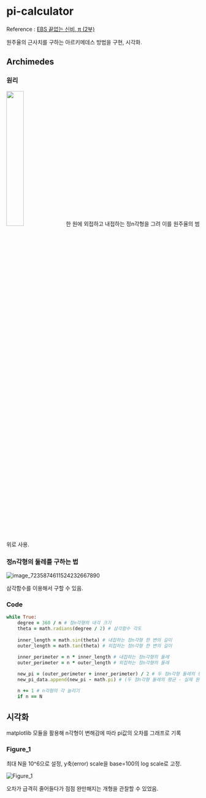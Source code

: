 # pi-calculator
Reference : [EBS 끝없는 신비, π (2부)](https://www.ebsmath.co.kr/resource/rscView?cate=10098&cate2=10176&cate3=10189&rscTpDscd=RTP10&grdCd=MGRD01&sno=21255&historyYn=study&movieInLec=RC2)

원주율의 근사치를 구하는 아르키메데스 방법을 구현, 시각화.

## Archimedes
### 원리
<img src="https://user-images.githubusercontent.com/55339366/224528149-05ea444b-2781-44c0-99f8-bc921ab82bf6.png" width="30%" height="30%"/>
한 원에 외접하고 내접하는 정n각형을 그려 이를 원주율의 범위로 사용.

### 정n각형의 둘레를 구하는 법
![image_7235874611524232667890](https://user-images.githubusercontent.com/55339366/224528384-bc32d33e-20bc-4675-9f7e-c736c58244b4.jpg)

삼각함수를 이용해서 구할 수 있음.

### Code
```ruby
while True:
    degree = 360 / n # 정n각형의 내각 크기
    theta = math.radians(degree / 2) # 삼각함수 각도
        
    inner_length = math.sin(theta) # 내접하는 정n각형 한 변의 길이
    outer_length = math.tan(theta) # 외접하는 정n각형 한 변의 길이
        
    inner_perimeter = n * inner_length # 내접하는 정n각형의 둘레
    outer_perimeter = n * outer_length # 외접하는 정n각형의 둘레

    new_pi = (outer_perimeter + inner_perimeter) / 2 # 두 정n각형 둘레의 평균
    new_pi_data.append(new_pi - math.pi) # (두 정n각형 둘레의 평균 - 실제 원주율)을 리스트에 저장

    n += 1 # n각형의 각 늘리기
    if n == N
```

## 시각화
matplotlib 모듈을 활용해 n각형이 변해감에 따라 pi값의 오차를 그래프로 기록

### Figure_1
최대 N을 10^6으로 설정, y축(error) scale을 base=100의 log scale로 고정.

![Figure_1](https://user-images.githubusercontent.com/55339366/224528774-f8ddcd74-d39d-4144-b05b-f3b04f5d07d1.png)

오차가 급격히 줄어들다가 점점 완만해지는 개형을 관찰할 수 있었음.




